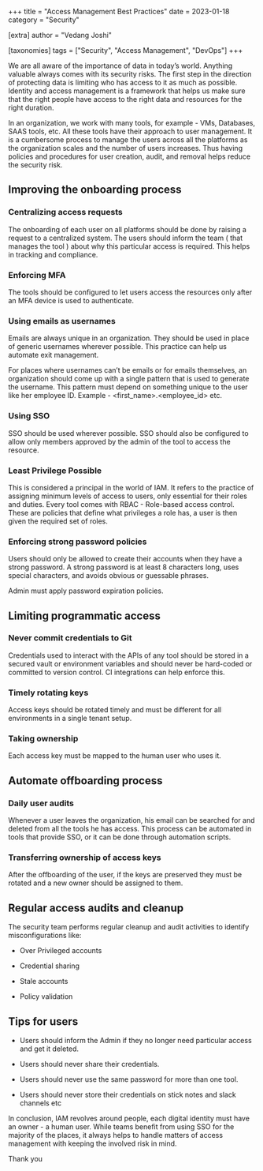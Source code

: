 +++
title = "Access Management Best Practices"
date = 2023-01-18
category = "Security"

[extra]
author = "Vedang Joshi"

[taxonomies]
tags = ["Security", "Access Management", "DevOps"]
+++

We are all aware of the importance of data in today’s world. Anything valuable always comes with its security risks. The first step in the direction of protecting data is limiting who has access to it as much as possible. Identity and access management is a framework that helps us make sure that the right people have access to the right data and resources for the right duration.

In an organization, we work with many tools, for example - VMs, Databases, SAAS tools, etc. All these tools have their approach to user management. It is a cumbersome process to manage the users across all the platforms as the organization scales and the number of users increases. Thus having policies and procedures for user creation, audit, and removal helps reduce the security risk.

## Improving the onboarding process

### Centralizing access requests
The onboarding of each user on all platforms should be done by raising a request to a centralized system. The users should inform the team ( that manages the tool ) about why this particular access is required. This helps in tracking and compliance.

### Enforcing MFA
The tools should be configured to let users access the resources only after an MFA device is used to authenticate.

### Using emails as usernames
Emails are always unique in an organization. They should be used in place of generic usernames wherever possible. This practice can help us automate exit management.

For places where usernames can’t be emails or for emails themselves, an organization should come up with a single pattern that is used to generate the username. This pattern must depend on something unique to the user like her employee ID. Example - <first_name>.<employee_id> etc.

### Using SSO
SSO should be used wherever possible. SSO should also be configured to allow only members approved by the admin of the tool to access the resource.

### Least Privilege Possible
This is considered a principal in the world of IAM. It refers to the practice of assigning minimum levels of access to users, only essential for their roles and duties. Every tool comes with RBAC - Role-based access control. These are policies that define what privileges a role has, a user is then given the required set of roles.

### Enforcing strong password policies
Users should only be allowed to create their accounts when they have a strong password. A strong password is at least 8 characters long, uses special characters, and avoids obvious or guessable phrases.

Admin must apply password expiration policies.

## Limiting programmatic access

### Never commit credentials to Git
Credentials used to interact with the APIs of any tool should be stored in a secured vault or environment variables and should never be hard-coded or committed to version control. CI integrations can help enforce this.

### Timely rotating keys
Access keys should be rotated timely and must be different for all environments in a single tenant setup.

### Taking ownership
Each access key must be mapped to the human user who uses it.



## Automate offboarding process

### Daily user audits
Whenever a user leaves the organization, his email can be searched for and deleted from all the tools he has access. This process can be automated in tools that provide SSO, or it can be done through automation scripts.

### Transferring ownership of access keys
After the offboarding of the user, if the keys are preserved they must be rotated and a new owner should be assigned to them.

## Regular access audits and cleanup
The security team performs regular cleanup and audit activities to identify misconfigurations like:

- Over Privileged accounts

- Credential sharing

- Stale accounts

- Policy validation

## Tips for users
- Users should inform the Admin if they no longer need particular access and get it deleted.

- Users should never share their credentials.

- Users should never use the same password for more than one tool.

- Users should never store their credentials on stick notes and slack channels etc

In conclusion, IAM revolves around people, each digital identity must have an owner - a human user. While teams benefit from using SSO for the majority of the places, it always helps to handle matters of access management with keeping the involved risk in mind.

Thank you
